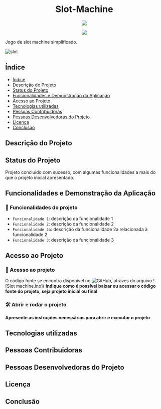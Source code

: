 <h1 align="center"> Slot-Machine </h1>
<p align="center">
<img src="http://img.shields.io/static/v1?label=VERSAO&message=v0.0.0&color=blue&style=for-the-badge"/>
</p>
<p align="center">
<img src="http://img.shields.io/static/v1?label=code_quality&message=C-Sharp&color=GREEN&style=for-the-badge"/>
</p>

Jogo de slot machine simplificado.

![slot](https://user-images.githubusercontent.com/91209141/158395896-be4bd851-27a5-43ca-8508-f61b6b7fe7ce.jpg)


## Índice 

* [Índice](#índice)
* [Descrição do Projeto](#descrição-do-projeto)
* [Status do Projeto](#status-do-projeto)
* [Funcionalidades e Demonstração da Aplicação](#funcionalidades-e-demonstração-da-aplicação)
* [Acesso ao Projeto](#acesso-ao-projeto)
* [Tecnologias utilizadas](#tecnologias-utilizadas)
* [Pessoas Contribuidoras](#pessoas-contribuidoras)
* [Pessoas Desenvolvedoras do Projeto](#pessoas-desenvolvedoras-do-projeto)
* [Licença](#licença)
* [Conclusão](#conclusão)

## Descrição do Projeto

## Status do Projeto
Projeto concluído com sucesso, com algumas funcionalidades a mais do que o projeto inicial apresentado.

## Funcionalidades e Demonstração da Aplicação
### :hammer: Funcionalidades do projeto

- `Funcionalidade 1`: descrição da funcionalidade 1
- `Funcionalidade 2`: descrição da funcionalidade 2
- `Funcionalidade 2a`: descrição da funcionalidade 2a relacionada à funcionalidade 2
- `Funcionalidade 3`: descrição da funcionalidade 3

## Acesso ao Projeto
### 📁 Acesso ao projeto
O código fonte se encontra disponivel no ![GitHub](https://github.com/ThiagoLahass/Slot-Machine.git), atraves do arquivo ![Slot machine.ino](
**Indique como é possível baixar ou acessar o código fonte do projeto, seja projeto inicial ou final**

### 🛠️ Abrir e rodar o projeto

**Apresente as instruções necessárias para abrir e executar o projeto**

## Tecnologias utilizadas

## Pessoas Contribuidoras

## Pessoas Desenvolvedoras do Projeto

## Licença

## Conclusão

